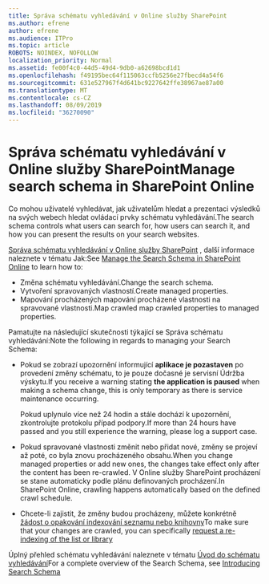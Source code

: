 ```yaml
---
title: Správa schématu vyhledávání v Online služby SharePoint
ms.author: efrene
author: efrene
ms.audience: ITPro
ms.topic: article
ROBOTS: NOINDEX, NOFOLLOW
localization_priority: Normal
ms.assetid: fe00f4c0-44d5-49d4-9db0-a62698bcd1d1
ms.openlocfilehash: f49195bec64f115063ccfb5256e27fbecd4a54f6
ms.sourcegitcommit: 631e527967f4d641bc9227642ffe38967ae87a00
ms.translationtype: MT
ms.contentlocale: cs-CZ
ms.lasthandoff: 08/09/2019
ms.locfileid: "36270090"
---
```

# <a name="manage-search-schema-in-sharepoint-online"></a><span data-ttu-id="cab64-102">Správa schématu vyhledávání v Online služby SharePoint</span><span class="sxs-lookup"><span data-stu-id="cab64-102">Manage search schema in SharePoint Online</span></span>

<span data-ttu-id="cab64-103">Co mohou uživatelé vyhledávat, jak uživatelům hledat a prezentaci výsledků na svých webech hledat ovládací prvky schématu vyhledávání.</span><span class="sxs-lookup"><span data-stu-id="cab64-103">The search schema controls what users can search for, how users can search it, and how you can present the results on your search websites.</span></span> 

<span data-ttu-id="cab64-104">[Správa schématu vyhledávání v Online služby SharePoint](https://docs.microsoft.com/sharepoint/manage-search-schema) , další informace naleznete v tématu Jak:</span><span class="sxs-lookup"><span data-stu-id="cab64-104">See [Manage the Search Schema in SharePoint Online](https://docs.microsoft.com/sharepoint/manage-search-schema) to learn how to:</span></span> 
- <span data-ttu-id="cab64-105">Změna schématu vyhledávání.</span><span class="sxs-lookup"><span data-stu-id="cab64-105">Change the search schema.</span></span>
- <span data-ttu-id="cab64-106">Vytvoření spravovaných vlastností.</span><span class="sxs-lookup"><span data-stu-id="cab64-106">Create managed properties.</span></span>
- <span data-ttu-id="cab64-107">Mapování procházených mapování procházené vlastnosti na spravované vlastnosti.</span><span class="sxs-lookup"><span data-stu-id="cab64-107">Map crawled map crawled properties to managed properties.</span></span>

<span data-ttu-id="cab64-108">Pamatujte na následující skutečnosti týkající se Správa schématu vyhledávání:</span><span class="sxs-lookup"><span data-stu-id="cab64-108">Note the following in regards to managing your Search Schema:</span></span>

- <span data-ttu-id="cab64-109">Pokud se zobrazí upozornění informující **aplikace je pozastaven** po provedení změny schématu, to je pouze dočasné je servisní Údržba výskytu.</span><span class="sxs-lookup"><span data-stu-id="cab64-109">If you receive a warning stating **the application is paused** when making a schema change, this is only temporary as there is service maintenance occurring.</span></span> 

    <span data-ttu-id="cab64-110">Pokud uplynulo více než 24 hodin a stále dochází k upozornění, zkontrolujte protokolu případ podpory.</span><span class="sxs-lookup"><span data-stu-id="cab64-110">If more than 24 hours have passed and you still experience the warning, please log a support case.</span></span>
- <span data-ttu-id="cab64-111">Pokud spravované vlastnosti změnit nebo přidat nové, změny se projeví až poté, co byla znovu procházeného obsahu.</span><span class="sxs-lookup"><span data-stu-id="cab64-111">When you change managed properties or add new ones, the changes take effect only after the content has been re-crawled.</span></span> <span data-ttu-id="cab64-112">V Online služby SharePoint procházení se stane automaticky podle plánu definovaných procházení.</span><span class="sxs-lookup"><span data-stu-id="cab64-112">In SharePoint Online, crawling happens automatically based on the defined crawl schedule.</span></span>
- <span data-ttu-id="cab64-113">Chcete-li zajistit, že změny budou procházeny, můžete konkrétně [žádost o opakování indexování seznamu nebo knihovny](https://docs.microsoft.com/sharepoint/manage-search-schema#request-re-indexing-of-a-document-library-or-list)</span><span class="sxs-lookup"><span data-stu-id="cab64-113">To make sure that your changes are crawled, you can specifically [request a re-indexing of the list or library](https://docs.microsoft.com/sharepoint/manage-search-schema#request-re-indexing-of-a-document-library-or-list)</span></span> 

<span data-ttu-id="cab64-114">Úplný přehled schématu vyhledávání naleznete v tématu [Úvod do schématu vyhledávání](https://blogs.technet.microsoft.com/tothesharepoint/2012/11/25/introducing-search-schema-for-sharepoint-2013/)</span><span class="sxs-lookup"><span data-stu-id="cab64-114">For a complete overview of the Search Schema, see [Introducing Search Schema](https://blogs.technet.microsoft.com/tothesharepoint/2012/11/25/introducing-search-schema-for-sharepoint-2013/)</span></span> 


